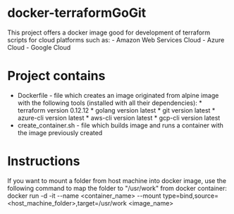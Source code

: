 # docker-terraformGoGit
This project offers a docker image good for development of terraform scripts for cloud platforms such as:
    - Amazon Web Services Cloud
    - Azure Cloud
    - Google Cloud


# Project contains
 -  Dockerfile - file which creates an image originated from alpine image with the following tools (installed with all their dependencies):
            *   terraform version 0.12.12 
            *   golang version latest
            *   git version latest
            *   azure-cli version latest
            *   aws-cli version latest
            *   gcp-cli version latest
 - create_container.sh - file which builds image and runs a container with the image previously created
 
# Instructions
 If you want to mount a folder from host machine into docker image, use the following command to map the folder to "/usr/work" from docker container:
    docker run -d -it --name <container_name> --mount type=bind,source=<host_machine_folder>,target=/usr/work <image_name>